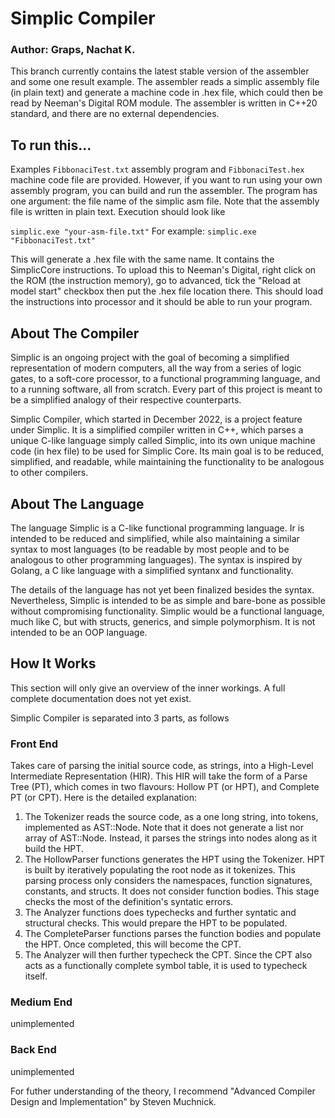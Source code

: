 # Simplic Compiler 

### Author: Graps, Nachat K.
This branch currently contains the latest stable version of the assembler and some one result example. The assembler reads a simplic assembly file (in plain text) and generate a machine code in .hex file, which could then be read by Neeman's Digital ROM module. The assembler is written in C++20 standard, and there are no external dependencies.

## To run this...
Examples `FibbonaciTest.txt` assembly program and `FibbonaciTest.hex` machine code file are provided. However, if you want to run using your own assembly program, you can build and run the assembler. The program has one argument: the file name of the simplic asm file. Note that the assembly file is written in plain text. Execution should look like

`simplic.exe "your-asm-file.txt"`
For example: `simplic.exe "FibbonaciTest.txt"`

This will generate a .hex file with the same name. It contains the SimplicCore instructions. To upload this to Neeman's Digital, right click on the ROM (the instruction memory), go to advanced, tick the "Reload at model start" checkbox then put the .hex file location there. This should load the instructions into processor and it should be able to run your program.

## About The Compiler
Simplic is an ongoing project with the goal of becoming a simplified representation of modern computers, all the way from a series of logic gates, to a soft-core processor, to a functional programming language, and to a running software, all from scratch. Every part of this project is meant to be a simplified analogy of their respective counterparts.

Simplic Compiler, which started in December 2022, is a project feature under Simplic. It is a simplified compiler written in C++, which parses a unique C-like language simply called Simplic, into its own unique machine code (in hex file) to be used for Simplic Core. Its main goal is to be reduced, simplified, and readable, while maintaining the functionality to be analogous to other compilers.

## About The Language
The language Simplic is a C-like functional programming language. Ir is intended to be reduced and simplified, while also maintaining a similar syntax to most languages (to be readable by most people and to be analogous to other programming languages). The syntax is inspired by Golang, a C like language with a simplified syntanx and functionality.

The details of the language has not yet been finalized besides the syntax. Nevertheless, Simplic is intended to be as simple and bare-bone as possible without compromising functionality. Simplic would be a functional language, much like C, but with structs, generics, and simple polymorphism. It is not intended to be an OOP language.

## How It Works
This section will only give an overview of the inner workings. A full complete documentation does not yet exist. 

Simplic Compiler is separated into 3 parts, as follows
### Front End
Takes care of parsing the initial source code, as strings, into a High-Level Intermediate Representation (HIR). This HIR will take the form of a Parse Tree (PT), which comes in two flavours: Hollow PT (or HPT), and Complete PT (or CPT). Here is the detailed explanation:
1) The Tokenizer reads the source code, as a one long string, into tokens, implemented as AST::Node. Note that it does not generate a list nor array of AST::Node. Instead, it parses the strings into nodes along as it build the HPT.
2) The HollowParser functions generates the HPT using the Tokenizer. HPT is built by iteratively populating the root node as it tokenizes. This parsing process only considers the namespaces, function signatures, constants, and structs. It does not consider function bodies. This stage checks the most of the definition's syntatic errors.
3) The Analyzer functions does typechecks and further syntatic and structural checks. This would prepare the HPT to be populated.
4) The CompleteParser functions parses the function bodies and populate the HPT. Once completed, this will become the CPT. 
5) The Analyzer will then further typecheck the CPT. Since the CPT also acts as a functionally complete symbol table, it is used to typecheck itself.

### Medium End
unimplemented

### Back End
unimplemented

For futher understanding of the theory, I recommend "Advanced Compiler Design and Implementation" by Steven Muchnick. 
